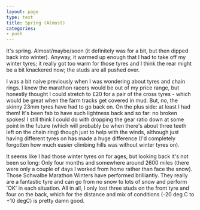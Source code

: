 ```yaml
---
layout: page
type: text
title: Spring (Almost)
categories: 
- push
---
```

It's spring. Almost/maybe/soon (it definitely was for a bit, but then dipped back into winter). Anyway, it warmed up enough that I had to take off my winter tyres; it really got too warm for those tyres and I think the rear might be a bit knackered now; the studs are all pushed over. 

I was a bit naive previously when I was wondering about tyres and chain rings. I knew the marathon racers would be out of my price range, but honestly thought I could stretch to £20 for a pair of the cross tyres - which would be great when the farm tracks get covered in mud. But, no, the skinny 23mm tyres have had to go back on. On the plus side: at least I had them! It's been fab to have such lightness back and so far: no broken spokes! I still think I could do with dropping the gear ratio down at some point in the future (which will probably be when there's about three teeth left on the chain ring) though just to help with the winds, although just having different tyres on has made a huge difference (I'd completely forgotten how much easier climbing hills was without winter tyres on).

It seems like I had those winter tyres on for ages, but looking back it's not been so long: Only four months and somewhere around 2600 miles (there were only a couple of days I worked from home rather than face the snow). Those Schwalbe Marathon Winters have performed brilliantly. They really are a fantastic tyre and  can go from no snow to lots of snow and perform 'OK' in each situation. All in all, I only lost three studs on the front tyre and four on the back, which for the distance and mix of conditions (-20 deg C to +10 degC) is pretty damn good.


